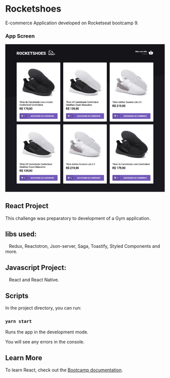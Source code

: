 # Rocketshoes
E-commerce Application developed on Rocketseat bootcamp 9.

### App Screen

<p align="center">
  <img alt="GitHub language count" src="https://github.com/keepact/Rocketshoes/blob/master/web/app-screen.png">
</p>

## React Project

This challenge was preparatory to development of a Gym application.

## libs used:
  
 Redux, Reactotron, Json-server, Saga, Toastify, Styled Components and more.

## Javascript Project:
 
 React and React Native.

## Scripts

In the project directory, you can run:

### `yarn start`

Runs the app in the development mode.<br />

You will see any errors in the console.

## Learn More

To learn React, check out the [Bootcamp documentation](https://rocketseat.com.br).<br />
